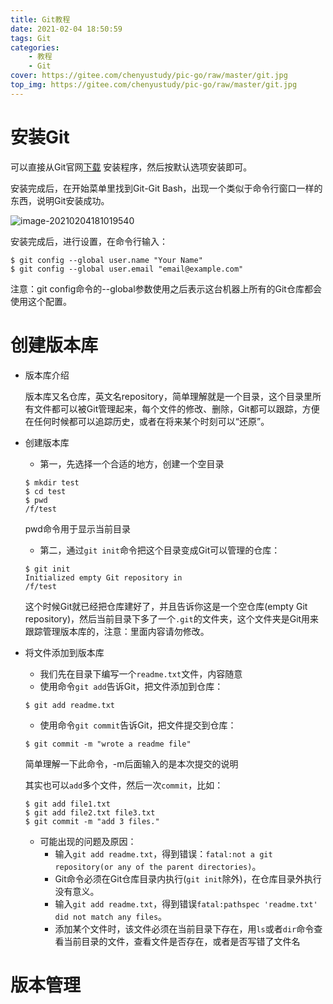 ```yaml
---
title: Git教程
date: 2021-02-04 18:50:59
tags: Git
categories:
	- 教程
	- Git
cover: https://gitee.com/chenyustudy/pic-go/raw/master/git.jpg
top_img: https://gitee.com/chenyustudy/pic-go/raw/master/git.jpg
---
```


# 安装Git

可以直接从Git官网[下载]( https://git-scm.com/downloads) 安装程序，然后按默认选项安装即可。

安装完成后，在开始菜单里找到Git-Git Bash，出现一个类似于命令行窗口一样的东西，说明Git安装成功。

![image-20210204181019540](https://gitee.com/chenyustudy/pic-go/raw/master/image-20210204181019540.png)

安装完成后，进行设置，在命令行输入：

```
$ git config --global user.name "Your Name"
$ git config --global user.email "email@example.com"
```

注意：git config命令的--global参数使用之后表示这台机器上所有的Git仓库都会使用这个配置。

# 创建版本库

- 版本库介绍

  版本库又名仓库，英文名repository，简单理解就是一个目录，这个目录里所有文件都可以被Git管理起来，每个文件的修改、删除，Git都可以跟踪，方便在任何时候都可以追踪历史，或者在将来某个时刻可以“还原”。

- 创建版本库

  - 第一，先选择一个合适的地方，创建一个空目录

  ```
  $ mkdir test
  $ cd test
  $ pwd
  /f/test
  ```

  pwd命令用于显示当前目录

  - 第二，通过`git init`命令把这个目录变成Git可以管理的仓库：

  ```
  $ git init
  Initialized empty Git repository in 
  /f/test
  ```

  这个时候Git就已经把仓库建好了，并且告诉你这是一个空仓库(empty Git repository)，然后当前目录下多了一个`.git`的文件夹，这个文件夹是Git用来跟踪管理版本库的，注意：里面内容请勿修改。

- 将文件添加到版本库

  - 我们先在目录下编写一个`readme.txt`文件，内容随意
  - 使用命令`git add`告诉Git，把文件添加到仓库：

  ```
  $ git add readme.txt
  ```

  - 使用命令`git commit`告诉Git，把文件提交到仓库：

  ```
  $ git commit -m "wrote a readme file"
  ```

  简单理解一下此命令，-m后面输入的是本次提交的说明

  其实也可以`add`多个文件，然后一次`commit`，比如：

  ```
  $ git add file1.txt
  $ git add file2.txt file3.txt
  $ git commit -m "add 3 files."
  ```

  - 可能出现的问题及原因：
    - 输入`git add readme.txt`，得到错误：`fatal:not a git repository(or any of the parent directories)`。
    - Git命令必须在Git仓库目录内执行(`git init`除外)，在仓库目录外执行没有意义。
    - 输入`git add readme.txt`，得到错误`fatal:pathspec 'readme.txt' did not match any files`。
    - 添加某个文件时，该文件必须在当前目录下存在，用`ls`或者`dir`命令查看当前目录的文件，查看文件是否存在，或者是否写错了文件名

# 版本管理